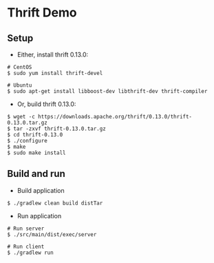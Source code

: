 # Thrift Demo

## Setup

- Either, install thrift 0.13.0:

```
# CentOS
$ sudo yum install thrift-devel

# Ubuntu
$ sudo apt-get install libboost-dev libthrift-dev thrift-compiler
```

- Or, build thrift 0.13.0:

```
$ wget -c https://downloads.apache.org/thrift/0.13.0/thrift-0.13.0.tar.gz
$ tar -zxvf thrift-0.13.0.tar.gz
$ cd thrift-0.13.0
$ ./configure
$ make
$ sudo make install
```

## Build and run

- Build application

```
$ ./gradlew clean build distTar
```

- Run application

```
# Run server
$ ./src/main/dist/exec/server

# Run client
$ ./gradlew run
```
